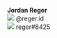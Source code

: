 **Jordan Reger**
<br>
<img src="https://img.icons8.com/material-rounded/24/000000/instagram-new.png"/> @reger.id
<br>
<img src="https://img.icons8.com/material-rounded/24/000000/discord-logo.png"/> reger#8425
